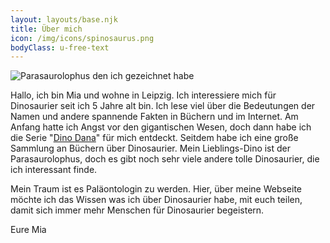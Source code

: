 ```yaml
---
layout: layouts/base.njk
title: Über mich
icon: /img/icons/spinosaurus.png
bodyClass: u-free-text
---
```

![Parasaurolophus den ich gezeichnet habe ](/img/dinos/parasaurolophus2.jpeg)

Hallo, ich bin Mia und wohne in Leipzig. Ich interessiere mich für Dinosaurier seit ich 5 Jahre alt bin. Ich lese viel über die Bedeutungen der Namen und andere spannende Fakten in Büchern und im Internet. Am Anfang hatte ich Angst vor den gigantischen Wesen, doch dann habe ich die Serie "[Dino Dana](http://dinodana.com)" für mich entdeckt. Seitdem habe ich eine große Sammlung an Büchern über Dinosaurier. Mein Lieblings-Dino ist der Parasaurolophus, doch es gibt noch sehr viele andere tolle Dinosaurier, die ich interessant finde. 

Mein Traum ist es Paläontologin zu werden. Hier, über meine Webseite möchte ich das Wissen was ich über Dinosaurier habe, mit euch teilen, damit sich immer mehr Menschen für Dinosaurier begeistern.

Eure Mia
